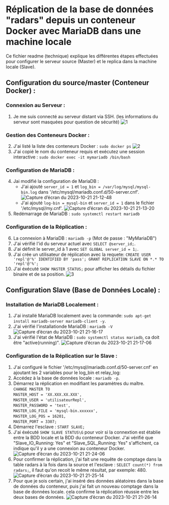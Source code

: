 # Réplication de la base de données "radars" depuis un conteneur Docker avec MariaDB dans une machine locale

Ce fichier readme (technique) explique les différentes étapes effectuées pour configurer le serveur source (Master) et le replica dans la machine locale (Slave).

## Configuration du source/master (Conteneur Docker) :

### Connexion au Serveur :
1. Je me suis connecté au serveur distant via SSH. (les informations du serveur sont masquées pour question de sécurité)
![1](https://github.com/AymaneLk/Replication-de-la-base-de-donnees-radars-depuis-un-conteneur-Docker-avec-MariaDB/assets/24440328/238bf35b-1c42-48fc-8a2b-49bd1bf2f188)
### Gestion des Conteneurs Docker :
2. J'ai listé la liste des conteneurs Docker : `sudo docker ps`
![2](https://github.com/AymaneLk/Replication-de-la-base-de-donnees-radars-depuis-un-conteneur-Docker-avec-MariaDB/assets/24440328/6462401c-c06e-4f2a-8b87-eb38fb60b701)
3. J'ai copié le nom du conteneur requis et exécutez une session interactive : `sudo docker exec -it mymariadb /bin/bash`
### Configuration de MariaDB :
4. Jai modifié la configuration de MariaDB :
   - J'ai ajouté `server_id = 1` et `log_bin = /var/log/mysql/mysql-bin.log` dans '/etc/mysql/mariadb.conf.d/50-server.cnf'.
![Capture d’écran du 2023-10-21 21-12-48](https://github.com/AymaneLk/Replication-de-la-base-de-donnees-radars-depuis-un-conteneur-Docker-avec-MariaDB/assets/24440328/8b3c813f-478f-44a2-b24b-ba00d50ff257)
   - J'ai ajouté `log-bin = mysql-bin` et `server_id = 1` dans le fichier '/etc/mysql/my.cnf'.
![Capture d’écran du 2023-10-21 21-13-20](https://github.com/AymaneLk/Replication-de-la-base-de-donnees-radars-depuis-un-conteneur-Docker-avec-MariaDB/assets/24440328/ba33120f-45ed-4dce-b039-09ada523da5d)
5. Redémarrage de MariaDB : `sudo systemctl restart mariadb`
### Configuration de la Réplication :
6. La connexion à MariaDB : `mariadb -p` (Mot de passe : "MyMariaDB")
7. J'ai vérifié l'id du serveur actuel avec `SELECT @server_id;`.
8. J'ai définit le server_id à 1 avec `SET GLOBAL server_id = 1;`.
9. J'ai crée un utilisateur de réplication avec la requete: `CREATE USER 'repl'@'%' IDENTIFIED BY 'pass';
GRANT REPLICATION SLAVE ON *.* TO 'repl'@'%';`
10. J'ai éxécuté `SHOW MASTER STATUS;` pour afficher les détails du fichier binaire et de sa position.
![3](https://github.com/AymaneLk/Replication-de-la-base-de-donnees-radars-depuis-un-conteneur-Docker-avec-MariaDB/assets/24440328/565f64bf-e1d5-455e-a7c1-3925a4362f7f)

## Configuration Slave (Base de Données Locale) :

### Installation de MariaDB Localement :
1. J'ai installé MariaDB localement avec la commande: `sudo apt-get install mariadb-server mariadb-client -y`.
2. J'ai vérifié l'installationde MariaDB : `mariadb -V`
![Capture d’écran du 2023-10-21 21-16-17](https://github.com/AymaneLk/Replication-de-la-base-de-donnees-radars-depuis-un-conteneur-Docker-avec-MariaDB/assets/24440328/ce6e533d-c6fd-4d03-93ad-0aece19596fb)
3. J'ai vérifié l'état de MariaDB : `sudo systemctl status mariadb`, ca doit être "active(running)".
![Capture d’écran du 2023-10-21 21-17-06](https://github.com/AymaneLk/Replication-de-la-base-de-donnees-radars-depuis-un-conteneur-Docker-avec-MariaDB/assets/24440328/702a3fa7-7e39-4fea-affb-637401fcfdea)
### Configuration de la Réplication sur le Slave :
1. J'ai configuré le fichier '/etc/mysql/mariadb.conf.d/50-server.cnf' en ajoutant les 2 variables pour le log_bin et relay_log:
2. Accédez à la base de données locale : `mariadb -p`.
3. Démarrez la réplication en modifiant les paramètres du maître.<br />
`CHANGE MASTER TO`<br />
  `MASTER_HOST = 'XX.XXX.XX.XXX',`<br /> 
  `MASTER_USER = 'utilisateurRepl',`<br />
  `MASTER_PASSWORD = 'test',`<br />
  `MASTER_LOG_FILE = 'mysql-bin.xxxxxx',`<br />
  `MASTER_LOG_POS = 16201,`<br />
  `MASTER_PORT = 3307;`
4. Démarrez l'esclave : `START SLAVE;`
5. J'ai éxécuté `SHOW SLAVE STATUS\G` pour voir si la connextion est établie entre la BDD locale et la BDD du conteneur Docker. J'ai vérifié que "Slave_IO_Running: Yes" et "Slave_SQL_Running: Yes" s'affichent, ca indique qu'il y a une connexion au conteneur Docker.
![Capture d’écran du 2023-10-21 21-24-06](https://github.com/AymaneLk/Replication-de-la-base-de-donnees-radars-depuis-un-conteneur-Docker-avec-MariaDB/assets/24440328/3da3add7-6a6f-42e0-b382-f92276b3d098)
6. Pour confirmer la réplication, j'ai fait une requête de comptage dans la table radars à la fois dans la source et l'esclave : `SELECT count(*) from radars;`, il faut qu'on recoit le même résultat, par exemple: 480. 
![Capture d’écran du 2023-10-21 21-25-14](https://github.com/AymaneLk/Replication-de-la-base-de-donnees-radars-depuis-un-conteneur-Docker-avec-MariaDB/assets/24440328/243f25db-d6f3-4ecc-b272-0a24c9e43af7)
7. Pour que je sois certain, j'ai inséré des données aléatoires dans la base de données du conteneur, puis j'ai fait un nouveau comptage dans la base de données locale. cela confirme la réplication réussie entre les deux bases de données.
![Capture d’écran du 2023-10-21 21-26-14](https://github.com/AymaneLk/Replication-de-la-base-de-donnees-radars-depuis-un-conteneur-Docker-avec-MariaDB/assets/24440328/67bea34f-92c5-4d4f-a777-c19b895632ef)


